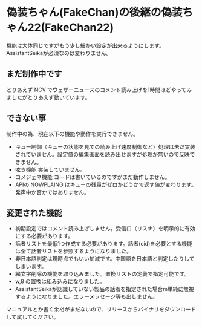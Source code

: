 # 偽装ちゃん(FakeChan)の後継の偽装ちゃん22(FakeChan22)

機能は大体同じですがもう少し細かい設定が出来るようにします。AssistantSeikaが必須なのは変わりません。

## まだ制作中です

とりあえず NCV でウェザーニュースのコメント読み上げを1時間ほどやってみましたがとりあえず動いています。


## できない事

制作中の為、現在以下の機能や動作を実行できません。

 - キュー制御（キューの状態を見ての読み上げ速度制御など）処理は未だ実装されていません。設定値の編集画面を読み出せますが処理が無いので反映できません。
 - 呟き機能 実装していません。
 - コメジェネ機能 コードは書いているのですがまだ動作しません。
 - APIの NOWPLAING はキューの残量がゼロかどうかで返す値が変わります。発声中か否かではありません。
 
## 変更された機能

 - 初期設定ではコメント読み上げしません。受信口（リスナ）を明示的に有効にする必要があります。
 - 話者リストを最低1つ作成する必要があります。話者(cid)を必要とする機能は全て話者リストを参照するようになりました。
 - 非日本語判定は現時点でもいい加減です。中国語を日本語と判定したりしてしまいます。
 - 絵文字削除の機能を取り込みました。置換リストの定義で指定可能です。
 - w,8 の置換は組み込みになりました。
 - AssistantSeikaが認識していない製品の話者を指定された場合m単純に無視するようになりました。エラーメッセージ等も出しません。

マニュアルとか書く余裕がまだないので、リリースからバイナリをダウンロードして試してください。

 
